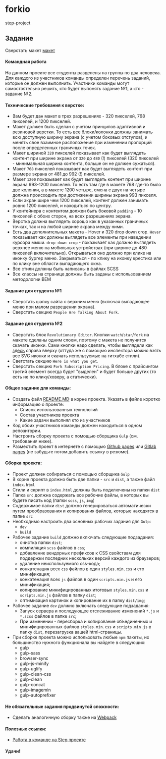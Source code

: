# forkio

step-project

## Задание

Сверстать макет [макет](https://www.figma.com/file/9lLwBJciU4yjDZBSnqqXSS/Forkio?node-id=0%3A1)

#### Командная работа

На данном проекте все студенты разделены на группы по два человека. Для каждого из участников команды определен перечень заданий, которые он должен выполнить. Участники команды могут самостоятельно решить, кто будет выпонять задание №1, а кто - задание №2.

#### Технические требования к верстке:

- Вам будет дан макет в трех разрешениях - 320 пикселей, 768 пикселей, и 1200 пикселей.
- Макет должен быть сделан с учетом принципов адаптивной и резиновой верстки. То есть все блоки/колонки должны занимать всю доступную ширину экрана (с учетом боковых отступов), и менять свое взаимное расположение при изменении пропорций после определенных граничных точек.
- Макет шириной `320` пикселей показывает как будет выглядеть контент при ширине экрана от `320` до `480` (!) пикселей (320 пикселей - минимальная ширина контента, больше он не должен сужаться).
- Макет `768` пикселей показывает как будет выглядеть контент при размере экрана от 481 до 992 (!) пикселей.
- Макет `1200` показывает как будет выглядеть контент при ширине экрана 993-1200 пикселей. То есть там где в макете 768 где-то было две колонки, а в макете 1200 четыре, смена с двух на четыре должна происходить при достижении ширины экрана 993 пикселя.
- Если экран шире чем 1200 пикселей, контент должен занимать ровно 1200 пикселей, и находиться по центру.
- У контейнера с контентом должен быть боковой `padding` - 10 пикселей с обоих сторон, на всех разрешениях экрана.
- Верстка должна выглядеть хорошо как в указанных граничных точках, так и на любой ширине экрана между ними.
- Есть два дополнительных макета - Hover и 320 drop down crop. `Hover` показывает как должны выглядеть все элементы при наведении курсора мыши. `drop down crop` - показывает как должно выглядеть верхнее меню на мобильных устройствах (при ширине до 480 пикселей включительно). Открываться оно должно при клике на иконку бургер меню. Закрываться - по клику на иконку крестика или по клику вне области выпадающего окна.
- Все стили должны быть написаны в файлах SCSS
- Все классы на странице должны быть заданы с использованием методологии BEM

#### Задание для студента №1

- Сверстать шапку сайта с верхним меню (включая выпадающее меню при малом разрешении экрана).
- Сверстать секцию `People Are Talking About Fork`.

#### Задание для студента №2

- Сверстать блок `Revolutionary Editor`. Кнопки `watch`/`star`/`fork` на макете сделаны одним слоем, поэтому с макета не получится скачать иконки. Сами кнопки надо сделать, чтобы выглядели как [здесь](https://github.com/baxterthehacker/public-repo) справа вверху (оттуда же с помощью инспектора можно взять все SVG иконки и скачать используемые на гитхабе стили).
- Светстать секцию `Here is what you get`.
- Сверстать секцию `Fork Subscription Pricing`. В блоке с прайсингом третий элемент всегда будет "выделен" и будет больше других (то есть не по клику/ховеру, а статически).

#### Общее задание для команды:

- Создать файл [README.MD](https://dan-it.gitlab.io/fe-book/teamwork/readme.html) в корне проекта. Указать в файле коротко информацию о проекте:
  - Список использованных технологий
  - Состав участников проекта
  - Какие задачи выполнял кто из участников
- Код обоих участников команды должен находиться в одном репозитории.
- Настроить сборку проекта с помощью сборщика `Gulp` (см. требования ниже).
- Разместить проект в интернете с помощью [Github pages](https://pages.github.com/) или [Gitlab pages](https://docs.gitlab.com/ee/user/project/pages/) (не забудьте потом добавить ссылку в резюме).

#### Сборка проекта:

- Проект должен собираться с помощью сборщика `Gulp`
- В корне проекта должно быть две папки - `src` и `dist`, а также файл `index.html`
- Стили и скрипт в `index.html` должны быть подключены из папки `dist`
- Папка `src` должна содержать все рабочие файлы, в которых вы будете писать код (папки `scss`, `js`, `img`)
- Содержимое папки `dist` должно генерироваться автоматически путем преобразования и копирования файлов, которые находятся в папке `src`
- Необходимо настроить два основных рабочих задания для `Gulp`:
  - `dev`
  - `build`
- Рабочее задание `build` должно включать следующие подзадания:
  - очистка папки `dist`;
  - компиляция `scss` файлов в `css`;
  - добавление вендорных префиксов к CSS свойствам для поддержки последних нескольких версий каждого из браузеров;
  - удаление неиспользуемого css-кода;
  - конкатенация всех `css` файлов в один `styles.min.css` и его минификация;
  - конкатенация всех `js` файлов в один `scripts.min.js` и его минификация;
  - копирование минифицированных итоговых `styles.min.css` и `scripts.min.js` файлов в папку `dist`;
  - оптимизация картинок и копирование их в папку `dist/img`;
- Рабочее задание `dev` должно включать следующие подзадания:
  - Запуск сервера и последующее отслеживание изменений `*.js` и `*.scss` файлов в папке `src`;
  - При изменении - пересборка и копирование объединенных и минифицированных файлов `styles.min.css` и `scripts.min.js` в папку `dist`, перезагрузка вашей html-страницы.
- При сборке проекта можно использовать любые `npm` пакеты, но большинство нужного функционала вы найдете в следующих:
  - gulp
  - gulp-sass
  - browser-sync
  - gulp-js-minify
  - gulp-uglify
  - gulp-clean-css
  - gulp-clean
  - gulp-concat
  - gulp-imagemin
  - gulp-autoprefixer

#### Не обязательные задания продвинутой сложности:

- Сделать аналогичную сборку также на [Webpack](https://learn.javascript.ru/screencast/webpack)

#### Полезные ссылки:

- [Работа в команде на Step проекте](https://dan-it.gitlab.io/fe-book/teamwork/step.html)

#### Удачи!
